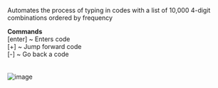 Automates the process of typing in codes with a list of 10,000 4-digit combinations ordered by frequency

**Commands** <br />
[enter] ~ Enters code <br />
[+] ~ Jump forward code <br />
[-] ~ Go back a code <br /> <br /> <br />
![image](https://github.com/JucyBlue/RustRaidTool/assets/57841700/87741fc3-f37b-4f61-89e5-bd426b578370)

